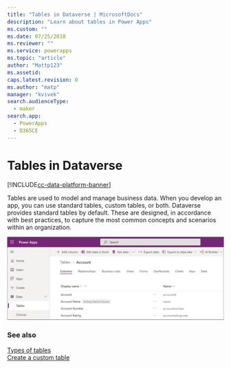 ```yaml
---
title: "Tables in Dataverse | MicrosoftDocs"
description: "Learn about tables in Power Apps"
ms.custom: ""
ms.date: 07/25/2018
ms.reviewer: ""
ms.service: powerapps
ms.topic: "article"
author: "Mattp123"
ms.assetid: 
caps.latest.revision: 0
ms.author: "matp"
manager: "kvivek"
search.audienceType: 
  - maker
search.app: 
  - PowerApps
  - D365CE
---
```


# Tables in Dataverse

[!INCLUDE[cc-data-platform-banner](../../includes/cc-data-platform-banner.md)]

Tables are used to model and manage business data. When you develop an app, you can use standard tables, custom tables, or both. Dataverse provides standard tables by default. These are designed, in accordance with best practices, to capture the most common concepts and scenarios within an organization.

![tables-dataverse](media/tables-dataverse.png "Tables in Dataverse")

### See also
[Types of tables](types-of-entities.md)<br/>
[Create a custom table](data-platform-create-entity.md)


